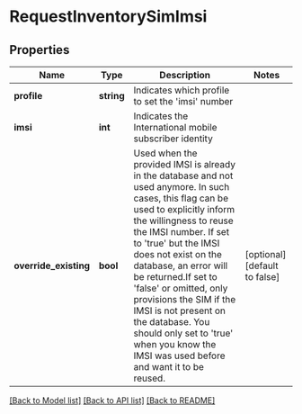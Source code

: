 # RequestInventorySimImsi

## Properties
Name | Type | Description | Notes
------------ | ------------- | ------------- | -------------
**profile** | **string** | Indicates which profile to set the &#x27;imsi&#x27; number | 
**imsi** | **int** | Indicates the International mobile subscriber identity | 
**override_existing** | **bool** | Used when the provided IMSI is already in the database and not used anymore. In such cases, this flag can be used to explicitly inform the willingness to reuse the IMSI number. If set to &#x27;true&#x27; but the IMSI does not exist on the database, an error will be returned.If set to &#x27;false&#x27; or omitted, only provisions the SIM if the IMSI is not present on the database. You should only set to &#x27;true&#x27; when you know the IMSI was used before and want it to be reused. | [optional] [default to false]

[[Back to Model list]](../../README.md#documentation-for-models) [[Back to API list]](../../README.md#documentation-for-api-endpoints) [[Back to README]](../../README.md)

